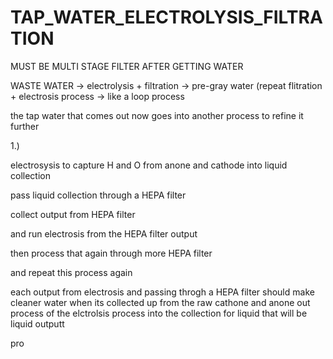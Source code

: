 # TAP_WATER_ELECTROLYSIS_FILTRATION

MUST BE MULTI STAGE FILTER AFTER GETTING WATER

WASTE WATER -> electrolysis + filtration -> pre-gray water (repeat flitration + electrosis process -> like a loop process 

the tap water that comes out now goes into another process to refine it further


1.)

electrosysis to capture H and O from anone and cathode into liquid collection 

pass liquid collection through a HEPA filter

collect output from HEPA filter

and run electrosis from the HEPA filter output 


then process that again through more HEPA filter

and repeat this process again

each output from electrosis and passing throgh a HEPA filter should make cleaner water when its collected up from the raw cathone and anone out process of the elctrolsis process into the collection for liquid that will be liquid outputt





pro
